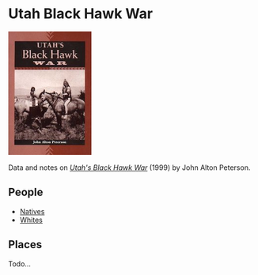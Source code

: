 # Utah Black Hawk War

[![Book cover for Utah's Black Hawk War by John Alton Peterson](utahs-black-hawk-war.jpg)](https://www.amazon.com/Utahs-Black-Hawk-Alton-Peterson/dp/0874805082)

Data and notes on [_Utah's Black Hawk War_](https://bookshop.org/books/utah-s-black-hawk-war/9780874805086) (1999) by John Alton Peterson.

## People
- [Natives](people/natives.md)
- [Whites](people/settlers.md)

## Places

Todo...